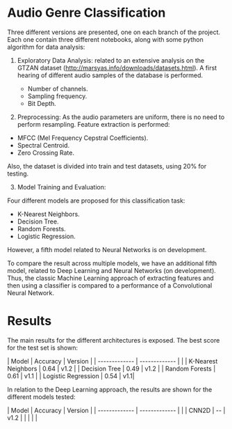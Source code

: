 # Audio Genre Classification

Three different versions are presented, one on each branch of the project. Each one contain three different notebooks, along with some python algorithm for data analysis:

1. Exploratory Data Analysis: related to an extensive analysis on the GTZAN dataset (http://marsyas.info/downloads/datasets.html). A first hearing of different audio samples of the database is performed.
    - Number of channels.
    - Sampling frequency.
    - Bit Depth.

2. Preprocessing: As the audio parameters are uniform, there is no need to perform resampling. Feature extraction is performed:

  - MFCC (Mel Frequency Cepstral Coefficients).
  - Spectral Centroid.
  - Zero Crossing Rate.

Also, the dataset is divided into train and test datasets, using 20% for testing.

3. Model Training and Evaluation:

Four different models are proposed for this classification task:

- K-Nearest Neighbors.
- Decision Tree.
- Random Forests.
- Logistic Regression.

However, a fifth model related to Neural Networks is on development.

To compare the result across multiple models, we have an additional fifth model, related to Deep Learning and Neural Networks (on development). Thus, the classic Machine Learning approach of extracting features and then using a classifier is compared to a performance of a Convolutional Neural Network.

# Results

The main results for the different architectures is exposed. The best score for the test set is shown:

| Model  | Accuracy | Version |
| ------------- | ------------- | |
| K-Nearest Neighbors  | 0.64  | v1.2 |
| Decision Tree  | 0.49 | v1.2 |
| Random Forests | 0.61 | v1.1 |
| Logistic Regression | 0.54 | v1.1|

In relation to the Deep Learning approach, the results are shown for the different models tested:

| Model  | Accuracy | Version |
| ------------- | ------------- | |
| CNN2D  | -- | v1.2 |
|   |   | |
